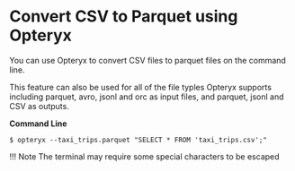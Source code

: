 # Convert CSV to Parquet using Opteryx

You can use Opteryx to convert CSV files to parquet files on the command line.

This feature can also be used for all of the file typles Opteryx supports including parquet, avro, jsonl and orc as input files, and parquet, jsonl and CSV as outputs.

**Command Line**

~~~ console
$ opteryx --taxi_trips.parquet "SELECT * FROM 'taxi_trips.csv';"
~~~

!!! Note
    The terminal may require some special characters to be escaped
